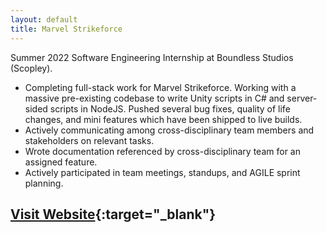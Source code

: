 ```yaml
---
layout: default
title: Marvel Strikeforce
---
```

Summer 2022 Software Engineering Internship at Boundless Studios (Scopley).

* Completing full-stack work for Marvel Strikeforce. Working with a massive pre-existing codebase to write Unity scripts in C# and server-sided scripts in NodeJS. Pushed several bug fixes, quality of life changes, and mini features which have been shipped to live builds.
* Actively communicating among cross-disciplinary team members and stakeholders on relevant tasks.
* Wrote documentation referenced by cross-disciplinary team for an assigned feature.
* Actively participated in team meetings, standups, and AGILE sprint planning.


## [Visit Website](https://www.marvelstrikeforce.com/en "Visit Website"){:target="_blank"}